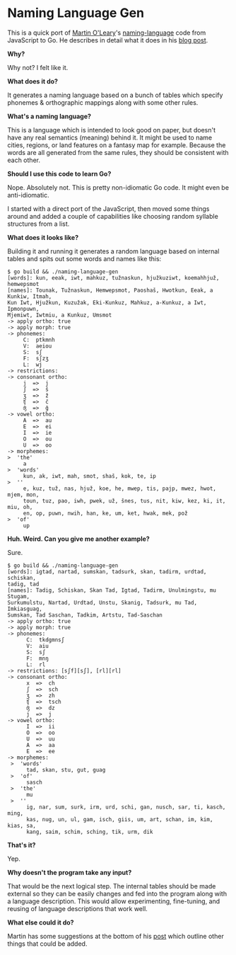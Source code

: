 # Naming Language Gen

This is a quick port of [Martin O'Leary](https://mewo2.com)'s [naming-language](https://github.com/mewo2/naming-language) code from JavaScript to Go. He describes in detail what it does in his [blog post](https://mewo2.com/notes/naming-language/).

**Why?**

Why not? I felt like it.

**What does it do?**

It generates a naming language based on a bunch of tables which specify phonemes & orthographic mappings along with some other rules.

**What's a naming language?**

This is a language which is intended to look good on paper, but doesn't have any real semantics (meaning) behind it. It might be used to name cities, regions, or land features on a fantasy map for example. Because the words are all generated from the same rules, they should be consistent with each other.

**Should I use this code to learn Go?**

Nope. Absolutely not. This is pretty non-idiomatic Go code. It might even be anti-idiomatic.

I started with a direct port of the JavaScript, then moved some things around and added a couple of capabilities like choosing random syllable structures from a list.

**What does it looks like?**

Building it and running it generates a random language based on internal tables and spits out some words and names like this:

```
$ go build && ./naming-language-gen
[words]: kun, eeak, iwt, mahkuz, tužnaskun, hjužkuziwt, koemahhjuž, hemwepsmot
[names]: Tounak, Tužnaskun, Hemwepsmot, Paoshaš, Hwotkun, Eeak, a Kunkiw, Itmah,
Kun Iwt, Hjužkun, Kuzužak, Eki-Kunkuz, Mahkuz, a-Kunkuz, a Iwt, Ipmonpuwn,
Mjemiwt, Iwtmiu, a Kunkuz, Umsmot
-> apply ortho: true
-> apply morph: true
-> phonemes:
     C:  ptkmnh
     V:  aeiou
     S:  sʃ
     F:  sʃzʒ
     L:  wj
-> restrictions:
-> consonant ortho:
     j  =>  j
     ʃ  =>  š
     ʒ  =>  ž
     ʧ  =>  č
     ʤ  =>  ǧ
-> vowel ortho:
     A  =>  au
     E  =>  ei
     I  =>  ie
     O  =>  ou
     U  =>  oo
-> morphemes:
>  'the'
     a
>  'words'
     kun, ak, iwt, mah, smot, shaš, kok, te, ip
>  ''
     e, kuz, tuž, nas, hjuž, koe, he, mwep, tis, pajp, mwez, hwot, mjem, mon,
     toun, tuz, pao, iwh, pwek, už, šnes, tus, nit, kiw, kez, ki, it, miu, oh,
     en, op, puwn, nwih, han, ke, um, ket, hwak, mek, pož
>  'of'
     up
```

**Huh. Weird. Can you give me another example?**

Sure.

```
$ go build && ./naming-language-gen
[words]: igtad, nartad, sumskan, tadsurk, skan, tadirm, urdtad, schiskan,
tadig, tad
[names]: Tadig, Schiskan, Skan Tad, Igtad, Tadirm, Unulmingstu, mu Stugam,
Surkumulstu, Nartad, Urdtad, Unstu, Skanig, Tadsurk, mu Tad, Imkiasguag,
Sumskan, Tad Saschan, Tadkim, Artstu, Tad-Saschan
-> apply ortho: true
-> apply morph: true
-> phonemes:
      C:  tkdgmnsʃ
      V:  aiu
      S:  sʃ
      F:  mnŋ
      L:  rl
-> restrictions: [sʃf][sʃ], [rl][rl]
-> consonant ortho:
      x  =>  ch
      ʃ  =>  sch
      ʒ  =>  zh
      ʧ  =>  tsch
      ʤ  =>  dz
      j  =>  j
-> vowel ortho:
      I  =>  ii
      O  =>  oo
      U  =>  uu
      A  =>  aa
      E  =>  ee
-> morphemes:
 >  'words'
      tad, skan, stu, gut, guag
 >  'of'
      sasch
 >  'the'
      mu
 >  ''
      ig, nar, sum, surk, irm, urd, schi, gan, nusch, sar, ti, kasch, ming,
      kas, nug, un, ul, gam, isch, giis, um, art, schan, im, kim, kias, sa,
      kang, saim, schim, sching, tik, urm, dik
```

**That's it?**

Yep.

**Why doesn't the program take any input?**

That would be the next logical step. The internal tables should be made external so they can be easily changes and fed into the program along with a language description. This would allow experimenting, fine-tuning, and reusing of language descriptions that work well.

**What else could it do?**

Martin has some suggestions at the bottom of his [post](http://mewo2.com/notes/naming-language/) which outline other things that could be added.

